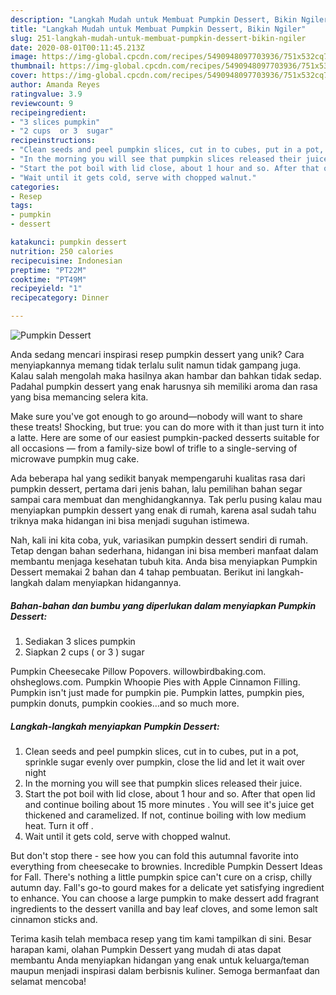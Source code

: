 ```yaml
---
description: "Langkah Mudah untuk Membuat Pumpkin Dessert, Bikin Ngiler"
title: "Langkah Mudah untuk Membuat Pumpkin Dessert, Bikin Ngiler"
slug: 251-langkah-mudah-untuk-membuat-pumpkin-dessert-bikin-ngiler
date: 2020-08-01T00:11:45.213Z
image: https://img-global.cpcdn.com/recipes/5490948097703936/751x532cq70/pumpkin-dessert-recipe-main-photo.jpg
thumbnail: https://img-global.cpcdn.com/recipes/5490948097703936/751x532cq70/pumpkin-dessert-recipe-main-photo.jpg
cover: https://img-global.cpcdn.com/recipes/5490948097703936/751x532cq70/pumpkin-dessert-recipe-main-photo.jpg
author: Amanda Reyes
ratingvalue: 3.9
reviewcount: 9
recipeingredient:
- "3 slices pumpkin"
- "2 cups  or 3  sugar"
recipeinstructions:
- "Clean seeds and peel pumpkin slices, cut in to cubes, put in a pot, sprinkle sugar evenly over pumpkin, close the lid and let it wait over night"
- "In the morning you will see that pumpkin slices released their juice."
- "Start the pot boil with lid close, about 1 hour and so. After that open lid and continue boiling about 15 more minutes . You will see it&#39;s juice get thickened and caramelized. If not, continue boiling with low medium heat. Turn it off ."
- "Wait until it gets cold, serve with chopped walnut."
categories:
- Resep
tags:
- pumpkin
- dessert

katakunci: pumpkin dessert 
nutrition: 250 calories
recipecuisine: Indonesian
preptime: "PT22M"
cooktime: "PT49M"
recipeyield: "1"
recipecategory: Dinner

---
```



![Pumpkin Dessert](https://img-global.cpcdn.com/recipes/5490948097703936/751x532cq70/pumpkin-dessert-recipe-main-photo.jpg)

Anda sedang mencari inspirasi resep pumpkin dessert yang unik? Cara menyiapkannya memang tidak terlalu sulit namun tidak gampang juga. Kalau salah mengolah maka hasilnya akan hambar dan bahkan tidak sedap. Padahal pumpkin dessert yang enak harusnya sih memiliki aroma dan rasa yang bisa memancing selera kita.

Make sure you&#39;ve got enough to go around—nobody will want to share these treats! Shocking, but true: you can do more with it than just turn it into a latte. Here are some of our easiest pumpkin-packed desserts suitable for all occasions — from a family-size bowl of trifle to a single-serving of microwave pumpkin mug cake.

Ada beberapa hal yang sedikit banyak mempengaruhi kualitas rasa dari pumpkin dessert, pertama dari jenis bahan, lalu pemilihan bahan segar sampai cara membuat dan menghidangkannya. Tak perlu pusing kalau mau menyiapkan pumpkin dessert yang enak di rumah, karena asal sudah tahu triknya maka hidangan ini bisa menjadi suguhan istimewa.


Nah, kali ini kita coba, yuk, variasikan pumpkin dessert sendiri di rumah. Tetap dengan bahan sederhana, hidangan ini bisa memberi manfaat dalam membantu menjaga kesehatan tubuh kita. Anda bisa menyiapkan Pumpkin Dessert memakai 2 bahan dan 4 tahap pembuatan. Berikut ini langkah-langkah dalam menyiapkan hidangannya.

<!--inarticleads1-->

##### Bahan-bahan dan bumbu yang diperlukan dalam menyiapkan Pumpkin Dessert:

1. Sediakan 3 slices pumpkin
1. Siapkan 2 cups ( or 3 ) sugar


Pumpkin Cheesecake Pillow Popovers. willowbirdbaking.com. ohsheglows.com. Pumpkin Whoopie Pies with Apple Cinnamon Filling. Pumpkin isn&#39;t just made for pumpkin pie. Pumpkin lattes, pumpkin pies, pumpkin donuts, pumpkin cookies…and so much more. 

<!--inarticleads2-->

##### Langkah-langkah menyiapkan Pumpkin Dessert:

1. Clean seeds and peel pumpkin slices, cut in to cubes, put in a pot, sprinkle sugar evenly over pumpkin, close the lid and let it wait over night
1. In the morning you will see that pumpkin slices released their juice.
1. Start the pot boil with lid close, about 1 hour and so. After that open lid and continue boiling about 15 more minutes . You will see it&#39;s juice get thickened and caramelized. If not, continue boiling with low medium heat. Turn it off .
1. Wait until it gets cold, serve with chopped walnut.


But don&#39;t stop there - see how you can fold this autumnal favorite into everything from cheesecake to brownies. Incredible Pumpkin Dessert Ideas for Fall. There&#39;s nothing a little pumpkin spice can&#39;t cure on a crisp, chilly autumn day. Fall&#39;s go-to gourd makes for a delicate yet satisfying ingredient to enhance. You can choose a large pumpkin to make dessert add fragrant ingredients to the dessert vanilla and bay leaf cloves, and some lemon salt cinnamon sticks and. 

Terima kasih telah membaca resep yang tim kami tampilkan di sini. Besar harapan kami, olahan Pumpkin Dessert yang mudah di atas dapat membantu Anda menyiapkan hidangan yang enak untuk keluarga/teman maupun menjadi inspirasi dalam berbisnis kuliner. Semoga bermanfaat dan selamat mencoba!
